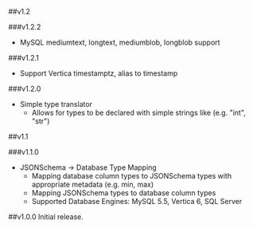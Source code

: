 
##v1.2

###v1.2.2
- MySQL mediumtext, longtext, mediumblob, longblob support

###v1.2.1
- Support Vertica timestamptz, alias to timestamp

###v1.2.0
- Simple type translator
  - Allows for types to be declared with simple strings like
    (e.g. "int", "str")

##v1.1

###v1.1.0
- JSONSchema -> Database Type Mapping
  - Mapping database column types to JSONSchema types with
    appropriate metadata (e.g. min, max)
  - Mapping JSONSchema types to database column types
  - Supported Database Engines: MySQL 5.5, Vertica 6, SQL Server

##v1.0.0
Initial release.
